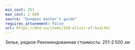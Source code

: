 ```yaml
---
min_cost: 251
max_cost: 2 500
source: "Dungeon master's guide"
requires_attunement: False
url: https://dnd.su/items/258-elixir-of-health/
---
```


Зелье, редкое
Рекомендованная стоимость: 251-2 500 зм